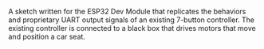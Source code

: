  A sketch written for the ESP32 Dev Module that replicates the behaviors 
 and proprietary UART output signals of an existing 7-button controller. 
 The existing controller is connected to a black box that drives 
 motors that move and position a car seat. 
